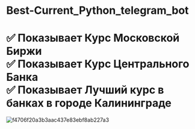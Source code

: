 # Best-Current_Python_telegram_bot
✅ Показывает Курс Московской Биржи <br>
✅ Показывает Курс Центрального Банка<br>
✅ Показывает Лучший курс в банках в городе Калининграде <br>
===========================================================
![f4706f20a3b3aac437e83ebf8ab227a3](https://user-images.githubusercontent.com/45260512/124109369-5788c580-da67-11eb-811f-f6280fb3472d.gif)

